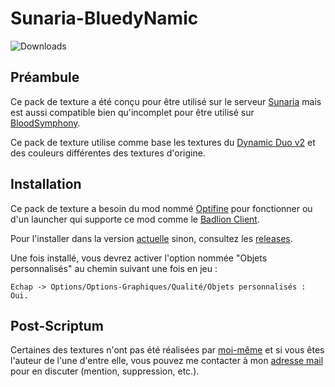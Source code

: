 # Sunaria-BluedyNamic
![Downloads](https://img.shields.io/badge/downloads-no%20releases-red)
## Préambule

Ce pack de texture a été conçu pour être utilisé sur le serveur [Sunaria](https://sunaria.fr/) mais est aussi compatible
bien qu'incomplet pour être utilisé sur [BloodSymphony](https://bloodsymphony.com/).

Ce pack de texture utilise comme base les textures du [Dynamic Duo v2](https://youtu.be/A_EwSeRfyLg) et des couleurs différentes des textures d'origine.

## Installation

Ce pack de texture a besoin du mod nommé [Optifine](https://www.optifine.net/downloads) pour fonctionner ou d'un
launcher qui supporte ce mod comme le [Badlion Client](https://client.badlion.net/fr).

Pour l'installer dans la version [actuelle](https://github.com/BluedyAishela/Sunaria-BluedyNamic/archive/refs/heads/main.zip) sinon, consultez les [releases](https://github.com/BluedyAishela/Sunaria-BluedyNamic/releases).

Une fois installé, vous devrez activer l'option nommée "Objets personnalisés" au chemin suivant une fois en jeu : 
```
Echap -> Options/Options-Graphiques/Qualité/Objets personnalisés : Oui. 
```

## Post-Scriptum

Certaines des textures n'ont pas été réalisées par [moi-même](https://github.com/BluedyRimuru) et si vous êtes l'auteur de l'une d'entre elle, vous pouvez 
me contacter à mon [adresse mail](bluedy.aishela208@gmail.com) pour en discuter (mention, suppression, etc.).
